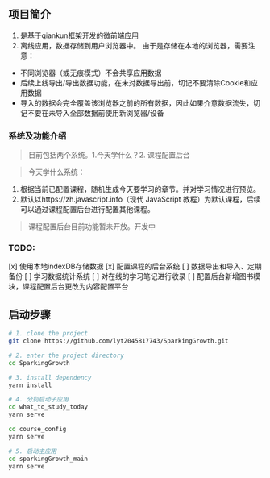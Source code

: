 ## 项目简介
1. 是基于qiankun框架开发的微前端应用
2. 离线应用，数据存储到用户浏览器中。
由于是存储在本地的浏览器，需要注意：
- 不同浏览器（或无痕模式）不会共享应用数据
- 后续上线导出/导出数据功能，在未对数据导出前，切记不要清除Cookie和应用数据
- 导入的数据会完全覆盖该浏览器之前的所有数据，因此如果介意数据流失，切记不要在未导入全部数据前使用新浏览器/设备

### 系统及功能介绍
> 目前包括两个系统。1.今天学什么？2. 课程配置后台

> 今天学什么系统：
1. 根据当前已配置课程，随机生成今天要学习的章节。并对学习情况进行预览。
2. 默认以https://zh.javascript.info（现代 JavaScript 教程）为默认课程，后续可以通过课程配置后台进行配置其他课程。

> 课程配置后台目前功能暂未开放。开发中

### TODO:
[x] 使用本地indexDB存储数据
[x] 配置课程的后台系统
[ ] 数据导出和导入、定期备份
[ ] 学习数据统计系统
[ ] 对在线的学习笔记进行收录
[ ] 配置后台新增图书模块，课程配置后台更改为内容配置平台

## 启动步骤
```bash
# 1. clone the project
git clone https://github.com/lyt2045817743/SparkingGrowth.git

# 2. enter the project directory
cd SparkingGrowth

# 3. install dependency
yarn install

# 4. 分别启动子应用
cd what_to_study_today
yarn serve

cd course_config
yarn serve

# 5. 启动主应用
cd sparkingGrowth_main
yarn serve
```